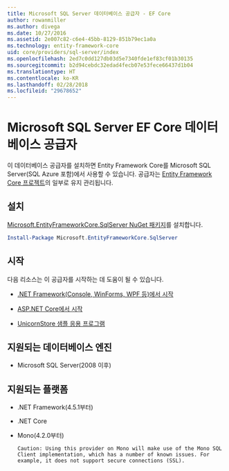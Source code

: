```yaml
---
title: Microsoft SQL Server 데이터베이스 공급자 - EF Core
author: rowanmiller
ms.author: divega
ms.date: 10/27/2016
ms.assetid: 2e007c82-c6e4-45bb-8129-851b79ec1a0a
ms.technology: entity-framework-core
uid: core/providers/sql-server/index
ms.openlocfilehash: 2ed7c0dd127db03d5e7340fde1ef83cf01b30135
ms.sourcegitcommit: b2d94cebdc32edad4fecb07e53fece66437d1b04
ms.translationtype: HT
ms.contentlocale: ko-KR
ms.lasthandoff: 02/28/2018
ms.locfileid: "29678652"
---
```

# <a name="microsoft-sql-server-ef-core-database-provider"></a>Microsoft SQL Server EF Core 데이터베이스 공급자 

이 데이터베이스 공급자를 설치하면 Entity Framework Core를 Microsoft SQL Server(SQL Azure 포함)에서 사용할 수 있습니다. 공급자는 [Entity Framework Core 프로젝트](https://github.com/aspnet/EntityFrameworkCore)의 일부로 유지 관리됩니다.

## <a name="install"></a>설치

[Microsoft.EntityFrameworkCore.SqlServer NuGet 패키지](https://www.nuget.org/packages/Microsoft.EntityFrameworkCore.SqlServer/)를 설치합니다.

``` powershell
Install-Package Microsoft.EntityFrameworkCore.SqlServer
```

## <a name="get-started"></a>시작

다음 리소스는 이 공급자를 시작하는 데 도움이 될 수 있습니다.
* [.NET Framework(Console, WinForms, WPF 등)에서 시작](../../get-started/full-dotnet/index.md)

* [ASP.NET Core에서 시작](../../get-started/aspnetcore/index.md)

* [UnicornStore 샘플 응용 프로그램](https://github.com/rowanmiller/UnicornStore/tree/master/UnicornStore) 

## <a name="supported-database-engines"></a>지원되는 데이터베이스 엔진

* Microsoft SQL Server(2008 이후)

## <a name="supported-platforms"></a>지원되는 플랫폼

* .NET Framework(4.5.1부터)

* .NET Core

* Mono(4.2.0부터)

      Caution: Using this provider on Mono will make use of the Mono SQL Client implementation, which has a number of known issues. For example, it does not support secure connections (SSL).
